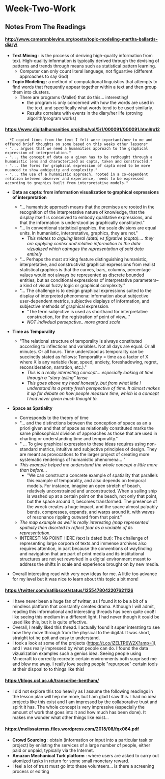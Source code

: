 # Week-Two-Work

## Notes From The Readings

#### http://www.cameronblevins.org/posts/topic-modeling-martha-ballards-diary/
  - **Text Mining** : is the process of deriving high-quality information from text. High-quality information is typically derived through the devising of patterns and trends through means such as statistical pattern learning.
    - Computer can only count literal language, not figuartive (different approaches to say God)
  - **Topic Modeling** : a method of computational linguistics that attempts to find words that frequently appear together within a text and then group them into clusters. 
    - There are programs (Mallet) that do this... interesting!
      - the program is only concerned with how the words are used in the text, and specifically what words tend to be used similarly.
      - Results correlate with events in the diary/her life (proving algorith/program works)
      
#### https://www.digitalhumanities.org/dhq/vol/5/1/000091/000091.html#p12
    - *I copied lines from the text I felt were inportant/new to me and offered brief thoughts on some based on this weeks other lessons*
    - "... argues that we need a humanities approach to the graphical expression of interpretation."
    - "... the concept of data as a given has to be rethought through a humanistic lens and characterized as capta, taken and constructed."
    - "... the forms for graphical expression of capta need to be more nuanced to show ambiguity and complexity."
    - "... the use of a humanistic approach, rooted in a co-dependent relation between observer and experience, needs to be expressed according to graphics built from interpretative models."
  
  - **Data as capta: from information visualization to graphical expressions of interpretation**
    - "... humanistic approach means that the premises are rooted in the recognition of the interpretative nature of knowledge, that the display itself is conceived to embody qualitative expressions, and that the information is understood as graphically constituted."
    - "... In conventional statistical graphics, the scale divisions are equal units. In humanistic, interpretative, graphics, they are not."
      - *This relates to arguing literal (data) vs figrative (capta).... they are applying contex and relative information to the data vizualized which cahnges the representation of said data entirely*
    - "... Perhaps the most striking feature distinguishing humanistic, interpretative, and constructivist graphical expressions from realist statistical graphics is that the curves, bars, columns, percentage values would not always be represented as discrete bounded entities, but as conditional expressions of interpretative parameters–a kind of visual fuzzy logic or graphical complexity."
    - "... The challenge is to design graphical expressions suited to the display of interpreted phenomena: information about subjective user-dependent metrics, subjective displays of information, and subjective methods of graphical expression. 
      - "The term subjective is used as shorthand for interpretative construction, for the registration of point of view..."
      - *NOT indivdual persepctive.. more grand scale*

 - **Time as Temporality**
    - "The relational structure of temporality is always constituted according to inflections and variables. Not all days are equal. Or all minutes. Or all hours. Time understood as temporality can be succinctly stated as follows: Temporality = time as a factor of X where X is any variable (fear, speed, anxiety, foreshadowing, regret, reconsideration, narration, etc.)."
        - *This is a really interesting concept... especially looking at time through a "story telling" lense*
        - *This goes above my head honestly, but from what little I understand its a pretty fresh perspective of time. It almost makes it up for debate on how people measure time, which is a concept I had never given much thought to.*
        
- **Space as Spatiality**
    - Corresponds to the theory of time
    - "... and the distinctions between the conception of space as an a priori given and that of space as relationally constituted marks the same philosophical division of approaches as those that are used in charting or understanding time and temporality."
    - " ... To give graphical expression to these ideas requires using non-standard metrics, intuitive and subjective principles of design. They are meant as provocations to the larger project of creating more systematic renderings of humanistic phenomena... "
    - *This example helped me understand the whole concept a little more than before...*
        - "We can construct a concrete example of spatiality that parallels this example of temporality, and also depends on temporal models. For instance, imagine an open stretch of beach, relatively unconstrained and unconstructed. When a sailing ship is washed up at a certain point on the beach, not only that point, but the space around it, becomes transformed. The presence of the wreck creates a huge impact, and the space almost palpably bends, compresses, expands, and warps around it, with waves of resonance rippling outward from that point."
    - *The map example as well is really interesting (map represented spatially then disorted to reflect fear as a variable of its representation.*
    - INTERESTING POINT HERE (text is dated but): The challenge of representing large corpora of texts and immense archives also requires attention, in part because the conventions of wayfinding and navigation that are part of print media and its institutional structures are not yet reworked in a digital environment meant to address the shifts in scale and experience brought on by new media.
    
 - Overall interesting read with very new ideas for me. A little too advance for my level but it was nice to learn about this topic a bit more!
 
#### https://twitter.com/natlibscot/status/1255478042207621126

- I have never been a huge fan of twitter, as I found it to be a bit of a mindless platform that constantly creates drama. Although I will admit, reading this informational and interesting threads has been quite cool! I like seeing this medium in a different light. I had never though it could be used like this, but it is quite effective.
- Overall, I really liked this thread. I actually found it super intersting to see how they move through from the physical to the digital. It was short, straight tot he poit and easy to understand.
- I took a look at some of the projects (https://t.co/IZELTP6W2X?amp=1), and I was really impressed by what people can do. I found the data vizualization examples such a genius idea. Seeing people using Minecraft to correctly recreate certain environments both surprised me and blew me away. I really love seeing people "repurpose" certain tools at their dispoal to to things like this!

#### https://blogs.ucl.ac.uk/transcribe-bentham/

- I did not explore this too heavily as I assume the following readings in the lesson plan will hep me more, but I am glad I saw this. I had no idea projects like this exist and I am impressed by the collaborative trust and spirit it has. The whole concept is very impressive (especially the amount of work that goes into it and how much has been done). It makes me wonder what other things like exist...

#### https://melissaterras.files.wordpress.com/2018/08/fqx064.pdf

- **Crowd Sourcing** : obtain (information or input into a particular task or project) by enlisting the services of a large number of people, either paid or unpaid, typically via the Internet.
- **Amazon Mechanical Turk platform** : where users are asked to carry out atomized tasks in return for some small monetary reward.
- I feel a lot of trust must go into these volunteers... is there a screening process or editing 
      
   
